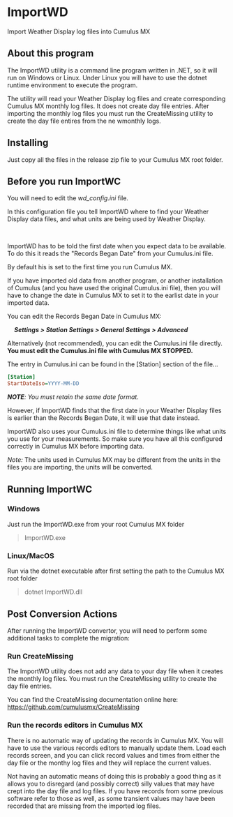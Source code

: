 # ImportWD
Import Weather Display log files into Cumulus MX

## About this program
The ImportWD utility is a command line program written in .NET, so it will run on Windows or Linux. Under Linux you will have to use the dotnet runtime environment to execute the program.

The utility will read your Weather Display log files and create corresponding Cumulus MX monthly log files. It does not create day file entries. After importing the monthly log files you must run the CreateMissing utility to create the day file entires from the ne wmonthly logs.

## Installing
Just copy all the files in the release zip file to your Cumulus MX root folder.

## Before you run ImportWC
You will need to edit the *wd_config.ini* file.

In this configuration file you tell ImportWD where to find your Weather Display data files, and what units are being used by Weather Display.

<br>

ImportWD has to be told the first date when you expect data to be available. To do this it reads the "Records Began Date" from your Cumulus.ini file.

By default his is set to the first time you run Cumulus MX.

If you have imported old data from another program, or another installation of Cumulus (and you have used the original Cumulus.ini file), then you will have to change the date in Cumulus MX to set it to the earlist date in your imported data.

You can edit the Records Began Date in Cumulus MX:

&nbsp;&nbsp;&nbsp;&nbsp;**_Settings > Station Settings > General Settings > Advanced_**

Alternatively (not recommended), you can edit the Cumulus.ini file directly. **You must edit the Cumulus.ini file with Cumulus MX STOPPED.**

The entry in Cumulus.ini can be found in the [Station] section of the file...

```` ini
[Station]
StartDateIso=YYYY-MM-DD
````

**_NOTE_**_: You must retain the same date format_.

However, if ImportWD finds that the first date in your Weather Display files is earlier than the Records Began Date, it will use that date instead.

ImportWD also uses your Cumulus.ini file to determine things like what units you use for your measurements. So make sure you have all this configured correctly in Cumulus MX before importing data.

*_Note:_* The units used in Cumulus MX may be different from the units in the files you are importing, the units will be converted.

## Running ImportWC
### Windows
Just run the ImportWD.exe from your root Cumulus MX folder
> ImportWD.exe
### Linux/MacOS
Run via the dotnet executable after first setting the path to the Cumulus MX root folder
> dotnet ImportWD.dll


## Post Conversion Actions
After running the ImportWD convertor, you will need to perform some additional tasks to complete the migration:

### Run CreateMissing
The ImportWD utility does not add any data to your day file when it creates the monthly log files. You must run the CreateMissing utility to create the day file entries.

You can find the CreateMissing documentation online here: https://github.com/cumulusmx/CreateMissing

### Run the records editors in Cumulus MX
There is no automatic way of updating the records in Cumulus MX. You will have to use the various records editors to manually update them. Load each records screen, and you can click record values and times from either the day file or the monthy log files and they will replace the current values.

Not having an automatic means of doing this is probably a good thing as it allows you to disregard (and possibly correct) silly values that may have crept into the day file and log files. If you have records from some previous software refer to those as well, as some transient values may have been recorded that are missing from the imported log files.